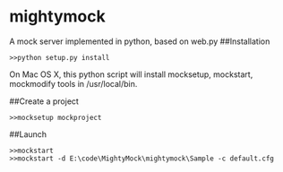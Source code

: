 # mightymock
A mock server implemented in python, based on web.py
##Installation
```
>>python setup.py install
```
On Mac OS X, this python script will install mocksetup, mockstart, mockmodify tools in /usr/local/bin.

##Create a project
```
>>mocksetup mockproject 
```

##Launch 
```
>>mockstart
>>mockstart -d E:\code\MightyMock\mightymock\Sample -c default.cfg
```

